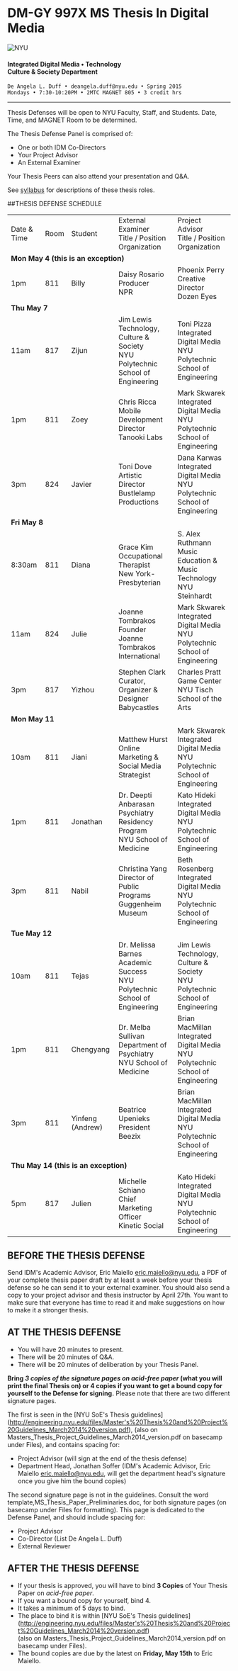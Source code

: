# DM-GY 997X MS Thesis In Digital Media

![NYU](http://ws2.polishedsolid.com/de/nyu_soe_logo.png)
#### Integrated Digital Media • Technology<br>Culture & Society Department 

    De Angela L. Duff • deangela.duff@nyu.edu • Spring 2015 
    Mondays • 7:30-10:20PM • 2MTC MAGNET 805 • 3 credit hrs

---


Thesis Defenses will be open to NYU Faculty, Staff, and Students. Date, Time, and MAGNET Room to be determined.

The Thesis Defense Panel is comprised of:
* One or both IDM Co-Directors
* Your Project Advisor
* An External Examiner

Your Thesis Peers can also attend your presentation and Q&A.

See <a href="dm997X_ms_thesis_syllabus.md">syllabus</a> for descriptions of these thesis roles.

##THESIS DEFENSE SCHEDULE

<table>
<tr>
    <td>Date &amp; Time</td>
    <td>Room</td>
    <td>Student</td>
    <td>External Examiner<br>Title / Position<br>Organization</td>
    <td>Project Advisor<br>Title / Position<br>Organization</td>
</tr>
<tr>
    <td colspan="5"><strong>Mon May 4 (this is an exception)</strong></td>
</tr>
<tr>
    <td>1pm</td>
    <td>811</td>
    <td>Billy</td>
    <td>Daisy Rosario<br>Producer<br>NPR</td>
    <td>Phoenix Perry<br>Creative Director<br>Dozen Eyes</td>
</tr>
<tr>
    <td colspan="5"><strong>Thu May 7</strong></td>
</tr>
<tr>
    <td>11am</td>
    <td>817</td>
    <td>Zijun</td>
    <td>Jim Lewis<br>Technology, Culture &amp; Society<br>NYU Polytechnic School of Engineering</td>
    <td>Toni Pizza<br>Integrated Digital Media<br>NYU Polytechnic School of Engineering</td>
</tr>
<tr>
    <td>1pm</td>
    <td>811</td>
    <td>Zoey</td>
    <td>Chris Ricca<br>Mobile Development Director<br>Tanooki Labs</td>
    <td>Mark Skwarek<br>Integrated Digital Media<br>NYU Polytechnic School of Engineering</td>
</tr>
<tr>
    <td>3pm</td>
    <td>824</td>
    <td>Javier</td>
    <td>Toni Dove<br>Artistic Director<br>Bustlelamp Productions</td>
    <td>Dana Karwas<br>Integrated Digital Media<br>NYU Polytechnic School of Engineering</td>
</tr>
<tr>
    <td colspan="5"><strong>Fri May 8</strong></td>
</tr>
<tr>
    <td>8:30am</td>
    <td>811</td>
    <td>Diana</td>
    <td>Grace Kim<br>Occupational Therapist<br>New York-Presbyterian</td>
    <td>S. Alex Ruthmann<br>Music Education &amp; Music Technology<br>NYU Steinhardt</td>
</tr>
<tr>
    <td>11am</td>
    <td>824</td>
    <td>Julie</td>
    <td>Joanne Tombrakos<br>Founder<br>Joanne Tombrakos International</td>
    <td>Mark Skwarek<br>Integrated Digital Media<br>NYU Polytechnic School of Engineering</td>
</tr>
<tr>
    <td>3pm</td>
    <td>817</td>
    <td>Yizhou</td>
    <td>Stephen Clark<br>Curator, Organizer &amp; Designer<br>Babycastles</td>
    <td>Charles Pratt<br>Game Center<br>NYU Tisch School of the Arts</td>
</tr>
<tr>
    <td colspan="5"><strong>Mon May 11</strong></td>
</tr>
<tr>
    <td>10am</td>
    <td>811</td>
    <td>Jiani</td>
    <td>Matthew Hurst<br>Online Marketing &amp; Social Media Strategist<br></td>
    <td>Mark Skwarek<br>Integrated Digital Media<br>NYU Polytechnic School of Engineering</td>
</tr>
<tr>
    <td>1pm</td>
    <td>811</td>
    <td>Jonathan</td>
    <td>Dr. Deepti Anbarasan<br>Psychiatry Residency Program<br>NYU School of Medicine</td>
    <td>Kato Hideki<br>Integrated Digital Media<br>NYU Polytechnic School of Engineering</td>
</tr>
<tr>
    <td>3pm</td>
    <td>811</td>
    <td>Nabil</td>
    <td>Christina Yang<br>Director of Public Programs<br>Guggenheim Museum</td>
    <td>Beth Rosenberg<br>Integrated Digital Media<br>NYU Polytechnic School of Engineering</td>
</tr>
<tr>
    <td colspan="5"><strong>Tue May 12</strong></td>
</tr>
<tr>
    <td>10am</td>
    <td>811</td>
    <td>Tejas</td>
    <td>Dr. Melissa Barnes<br>Academic Success<br>NYU Polytechnic School of Engineering</td>
    <td>Jim Lewis<br>Technology, Culture &amp; Society<br>NYU Polytechnic School of Engineering</td>
</tr>
<tr>
    <td>1pm</td>
    <td>811</td>
    <td>Chengyang</td>
    <td>Dr. Melba Sullivan<br>Department of Psychiatry<br>NYU School of Medicine</td>
    <td>Brian MacMillan<br>Integrated Digital Media<br>NYU Polytechnic School of Engineering</td>
</tr>
<tr>
    <td>3pm</td>
    <td>811</td>
    <td>Yinfeng (Andrew)</td>
    <td>Beatrice Upenieks<br>President<br>Beezix</td>
    <td>Brian MacMillan<br>Integrated Digital Media<br>NYU Polytechnic School of Engineering</td>
</tr>
<tr>
    <td colspan="5"><strong>Thu May 14 (this is an exception)</strong></td>
</tr>
<tr>
    <td>5pm</td>
    <td>817</td>
    <td>Julien</td>
    <td>Michelle Schiano<br>Chief Marketing Officer<br>Kinetic Social</td>
    <td>Kato Hideki<br>Integrated Digital Media<br>NYU Polytechnic School of Engineering</td>
</tr>
</table>

## BEFORE THE THESIS DEFENSE
Send IDM's Academic Advisor, Eric Maiello eric.maiello@nyu.edu, a PDF of your complete thesis paper draft by at least a week before your thesis defense so he can send it to your external examiner. You should also send a copy to your project advisor and thesis instructor by April 27th. You want to make sure that everyone has time to read it and make suggestions on how to make it a stronger thesis. 


## AT THE THESIS DEFENSE

* You will have 20 minutes to present.
* There will be 20 minutes of Q&A.
* There will be 20 minutes of deliberation by your Thesis Panel.

**Bring *3 copies of the signature pages on acid-free paper* (what you will print the final Thesis on) or 4 copies if you want to get a bound copy for yourself to the Defense for signing.** Please note that there are two different signature pages.

The first is seen in the [NYU SoE's Thesis guidelines] (http://engineering.nyu.edu/files/Master's%20Thesis%20and%20Project%20Guidelines_March2014%20version.pdf), (also on Masters_Thesis_Project_Guidelines_March2014_version.pdf on basecamp under Files), and contains spacing for:
* Project Advisor (will sign at the end of the thesis defense) 
* Department Head, Jonathan Soffer (IDM's Academic Advisor, Eric Maiello eric.maiello@nyu.edu, will get the department head's signature once you give him the bound copies)

The second signature page is not in the guidelines. Consult the word template,MS_Thesis_Paper_Preliminaries.doc, for both signature pages (on basecamp under Files for formatting). This page is dedicated to the Defense Panel, and should include spacing for:
* Project Advisor
* Co-Director (List De Angela L. Duff)
* External Reviewer


## AFTER THE THESIS DEFENSE

* If your thesis is approved, you will have to bind **3 Copies** of Your Thesis Paper on *acid-free paper*. 
* If you want a bound copy for yourself, bind 4.
* It takes a minimum of 5 days to bind. 
* The place to bind it is within [NYU SoE's Thesis guidelines] (http://engineering.nyu.edu/files/Master's%20Thesis%20and%20Project%20Guidelines_March2014%20version.pdf)<br>(also on Masters_Thesis_Project_Guidelines_March2014_version.pdf on basecamp under Files).
* The bound copies are due by the latest on **Friday, May 15th** to Eric Maiello.

















